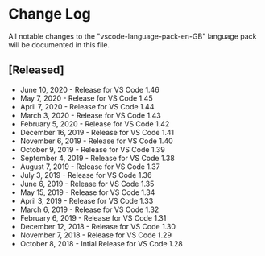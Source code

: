 # Change Log
All notable changes to the "vscode-language-pack-en-GB" language pack will be documented in this file.

## [Released]
* June 10, 2020 -  Release for VS Code 1.46
* May 7, 2020 -  Release for VS Code 1.45
* April 7, 2020 -  Release for VS Code 1.44
* March 3, 2020 -  Release for VS Code 1.43
* February 5, 2020 -  Release for VS Code 1.42
* December 16, 2019 -  Release for VS Code 1.41
* November 6, 2019 -  Release for VS Code 1.40
* October 9, 2019 - Release for VS Code 1.39
* September 4, 2019 - Release for VS Code 1.38
* August 7, 2019 - Release for VS Code 1.37
* July 3, 2019 - Release for VS Code 1.36
* June 6, 2019 - Release for VS Code 1.35
* May 15, 2019 - Release for VS Code 1.34
* April 3, 2019 - Release for VS Code 1.33
* March 6, 2019 - Release for VS Code 1.32
* February 6, 2019 - Release for VS Code 1.31
* December 12, 2018 - Release for VS Code 1.30
* November 7, 2018 - Release for VS Code 1.29
* October 8, 2018 - Intial Release for VS Code 1.28
